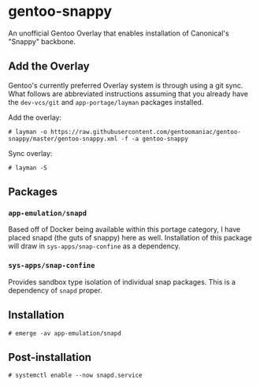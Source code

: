 # gentoo-snappy
An unofficial Gentoo Overlay that enables installation of Canonical's "Snappy" backbone.

## Add the Overlay
Gentoo's currently preferred Overlay system is through using a git sync.  What follows are abbreviated instructions assuming that you already have the `dev-vcs/git` and  `app-portage/layman` packages installed.

Add the overlay:

    # layman -o https://raw.githubusercontent.com/gentoomaniac/gentoo-snappy/master/gentoo-snappy.xml -f -a gentoo-snappy

Sync overlay:

    # layman -S

## Packages
### `app-emulation/snapd`
Based off of Docker being available within this portage category, I have placed snapd (the guts of snappy) here as well.  Installation of this package will draw in `sys-apps/snap-confine` as a dependency.

### `sys-apps/snap-confine`
Provides sandbox type isolation of individual snap packages.  This is a dependency of `snapd` proper.

## Installation

    # emerge -av app-emulation/snapd

## Post-installation

    # systemctl enable --now snapd.service
